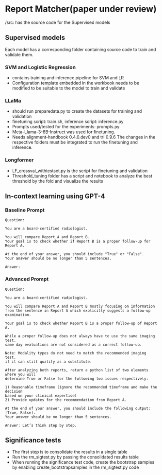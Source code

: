 # Report Matcher(paper under review)

 /src: has the source code for the Supervised models

## Supervised models
Each model has a corresponding folder containing source code to train and validate them.

### SVM and Logistic Regression
- contains training and inference pipeline for SVM and LR
- Configuration template embedded in the workbook needs to be modified to be suitable to the model to train and validate

### LLaMa
- should run preparedata.py to create the datasets for training and validation
- finetuning script: train.sh, inference script: inference.py
- Prompts used/tested for the experiments: prompts.py
- Meta-Llama-3-8B-Instruct was used for finetuning. 
- Needs alignment-handbook 0.4.0.dev0 and trl 0.9.6  The changes in the respective folders must be integrated to run the finetuning and inference. 

### Longformer
- LF_crossval_withtestset.py is the script for finetuning and validation
- Threshold_tuning folder has a script and notebook to analyze the best threshold by the fold and visualize the results


## In-context learning using GPT-4

### Baseline Prompt
```
Question:

You are a board-certified radiologist.

You will compare Report A and Report B. 
Your goal is to check whether if Report B is a proper follow-up for Report A.

At the end of your answer, you should include "True" or "False".
Your answer should be no longer than 5 sentences.

Answer:
```

### Advanced Prompt
```
Question:

You are a board-certified radiologist.

You will compare Report A and Report B mostly focusing on information
from the sentence in Report A which explicitly suggests a follow-up examination.

Your goal is to check whether Report B is a proper follow-up of Report A.

While a proper follow-up does not always have to use the same imaging test,
same day evaluations are not considered as a correct follow-up.

Note: Modality types do not need to match the recommended imaging test,
if it can still qualify as a substitute.

After analyzing both reports, return a python list of two elements where you will
determine True or False for the following two issues respectively:

1) Reasonable timeframe (ignore the recommended timeframe and make the decision
based on your clinical expertise)
2) Provide updates for the recommendation from Report A.

At the end of your answer, you should include the following output: [True, False].
Your answer should be no longer than 5 sentences.

Answer: Let’s think step by step.
```

## Significance tests
- The first step is to consolidate the results in a single table
- Run the rm_sigtest.py by passing the consolidated results table
- When running the significance test code, create the bootstrap samples by enabling create_bootstrapsamples in the rm_sigtest.py code 
